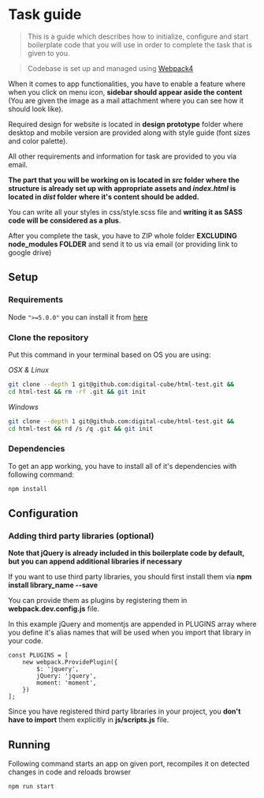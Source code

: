 # Task guide
> This is a guide which describes how to initialize, configure and start boilerplate code that you will use in order to complete the task that is given to you.

> Codebase is set up and managed using [Webpack4](https://webpack.js.org/)

When it comes to app functionalities, you have to enable a feature where when you click on menu icon, __sidebar should appear aside the content__ (You are given the image as a mail attachment where you can see how it should look like).

Required design for website is located in __design prototype__ folder where desktop and mobile version are provided along with style guide (font sizes and color palette).

All other requirements and information for task are provided to you via email.

**The part that you will be working on is located in *src* folder where the structure is already set up with appropriate assets and *index.html* is located in *dist* folder where it's content should be added.**

You can write all your styles in css/style.scss file and __writing it as SASS code will be considered as a plus__.

After you complete the task, you have to ZIP whole folder __EXCLUDING node_modules FOLDER__ and send it to us via email (or providing link to google drive)

## Setup

### Requirements

Node `">=5.0.0"` you can install it from [here](http://nodejs.org/)


### Clone the repository

Put this command in your terminal based on OS you are using:

*OSX & Linux*

```bash
git clone --depth 1 git@github.com:digital-cube/html-test.git && 
cd html-test && rm -rf .git && git init
```

*Windows*

```bash
git clone --depth 1 git@github.com:digital-cube/html-test.git &&
cd html-test && rd /s /q .git && git init
```

### Dependencies

To get an app working, you have to install all of it's dependencies with following command:

```bash
npm install
```

## Configuration

### Adding third party libraries (optional)


__Note that jQuery is already included in this boilerplate code by default, but you can append additional libraries if necessary__


If you want to use third party libraries, you should first install them via **npm install library_name --save**

You can provide them as plugins by registering them in __webpack.dev.config.js__ file.

In this example jQuery and momentjs are appended in PLUGINS array where you define it's alias names that will be used when you import that library in your code.


```
const PLUGINS = [
    new webpack.ProvidePlugin({
        $: 'jquery',
        jQuery: 'jquery',
        moment: 'moment',
    })
];
```


Since you have registered third party libraries in your project, you **don't have to import** them explicitly in __js/scripts.js__ file.



## Running

Following command starts an app on given port, recompiles it on detected changes in code and reloads browser
```bash
npm run start
```

